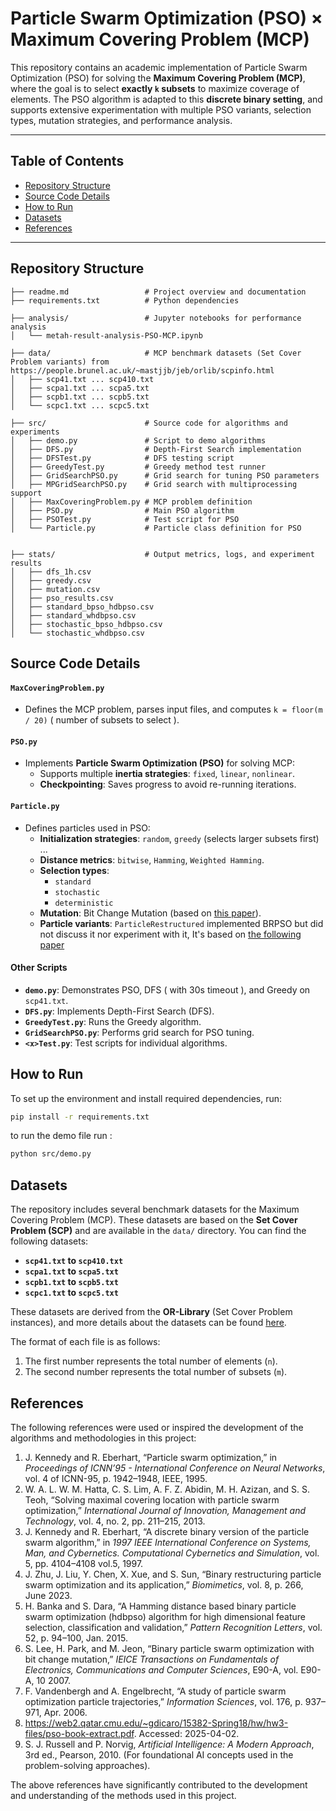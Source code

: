 # Particle Swarm Optimization (PSO) × Maximum Covering Problem (MCP)

This repository contains an academic implementation of Particle Swarm Optimization (PSO) for solving the **Maximum Covering Problem (MCP)**, where the goal is to select **exactly `k` subsets** to maximize coverage of elements. The PSO algorithm is adapted to this **discrete binary setting**, and supports extensive experimentation with multiple PSO variants, selection types, mutation strategies, and performance analysis.

---

## Table of Contents

- [Repository Structure](#repository-structure)
- [Source Code Details](#source-code-details)
- [How to Run](#how-to-run)
- [Datasets](#datasets)
- [References](#references)

---

## Repository Structure

```
├── readme.md                 # Project overview and documentation
├── requirements.txt          # Python dependencies

├── analysis/                 # Jupyter notebooks for performance analysis
│   └── metah-result-analysis-PSO-MCP.ipynb

├── data/                     # MCP benchmark datasets (Set Cover Problem variants) from https://people.brunel.ac.uk/~mastjjb/jeb/orlib/scpinfo.html
│   ├── scp41.txt ... scp410.txt
│   ├── scpa1.txt ... scpa5.txt
│   ├── scpb1.txt ... scpb5.txt
│   └── scpc1.txt ... scpc5.txt

├── src/                      # Source code for algorithms and experiments
│   ├── demo.py               # Script to demo algorithms
│   ├── DFS.py                # Depth-First Search implementation
│   ├── DFSTest.py            # DFS testing script
│   ├── GreedyTest.py         # Greedy method test runner
│   ├── GridSearchPSO.py      # Grid search for tuning PSO parameters
│   ├── MPGridSearchPSO.py    # Grid search with multiprocessing support
│   ├── MaxCoveringProblem.py # MCP problem definition
│   ├── PSO.py                # Main PSO algorithm
│   ├── PSOTest.py            # Test script for PSO
│   └── Particle.py           # Particle class definition for PSO


├── stats/                    # Output metrics, logs, and experiment results
│   ├── dfs_1h.csv
│   ├── greedy.csv
│   ├── mutation.csv
│   ├── pso_results.csv
│   ├── standard_bpso_hdbpso.csv
│   ├── standard_whdbpso.csv
│   ├── stochastic_bpso_hdbpso.csv
│   └── stochastic_whdbpso.csv
```

## Source Code Details

#### `MaxCoveringProblem.py`

- Defines the MCP problem, parses input files, and computes `k = floor(m / 20)` ( number of subsets to select ).

#### `PSO.py`

- Implements **Particle Swarm Optimization (PSO)** for solving MCP:
  - Supports multiple **inertia strategies**: `fixed`, `linear`, `nonlinear`.
  - **Checkpointing**: Saves progress to avoid re-running iterations.

#### `Particle.py`

- Defines particles used in PSO:
  - **Initialization strategies**: `random`, `greedy` (selects larger subsets first) ...
  - **Distance metrics**: `bitwise`, `Hamming`, `Weighted Hamming`.
  - **Selection types**:
    - `standard`
    - `stochastic`
    - `deterministic`
  - **Mutation**: Bit Change Mutation (based on [this paper](https://www.researchgate.net/publication/31208097_Binary_Particle_Swarm_Optimization_with_Bit_Change_Mutation)).
  - **Particle variants**: `ParticleRestructured` implemented BRPSO but did not discuss it nor experiment with it, It's based on [the following paper](https://www.mdpi.com/2313-7673/8/2/266)

#### Other Scripts

- **`demo.py`**: Demonstrates PSO, DFS ( with 30s timeout ), and Greedy on `scp41.txt`.
- **`DFS.py`**: Implements Depth-First Search (DFS).
- **`GreedyTest.py`**: Runs the Greedy algorithm.
- **`GridSearchPSO.py`**: Performs grid search for PSO tuning.
- **`<x>Test.py`**: Test scripts for individual algorithms.

## How to Run

To set up the environment and install required dependencies, run:

```bash
pip install -r requirements.txt
```

to run the demo file run :

```bash
python src/demo.py
```

## Datasets

The repository includes several benchmark datasets for the Maximum Covering Problem (MCP). These datasets are based on the **Set Cover Problem (SCP)** and are available in the `data/` directory. You can find the following datasets:

- **`scp41.txt` to `scp410.txt`**
- **`scpa1.txt` to `scpa5.txt`**
- **`scpb1.txt` to `scpb5.txt`**
- **`scpc1.txt` to `scpc5.txt`**

These datasets are derived from the **OR-Library** (Set Cover Problem instances), and more details about the datasets can be found [here](https://people.brunel.ac.uk/~mastjjb/jeb/orlib/scpinfo.html).

The format of each file is as follows:

1. The first number represents the total number of elements (`n`).
2. The second number represents the total number of subsets (`m`).

## References

The following references were used or inspired the development of the algorithms and methodologies in this project:

1. J. Kennedy and R. Eberhart, “Particle swarm optimization,” in _Proceedings of ICNN’95 - International Conference on Neural Networks_, vol. 4 of ICNN-95, p. 1942–1948, IEEE, 1995.
2. W. A. L. W. M. Hatta, C. S. Lim, A. F. Z. Abidin, M. H. Azizan, and S. S. Teoh, “Solving maximal covering location with particle swarm optimization,” _International Journal of Innovation, Management and Technology_, vol. 4, no. 2, pp. 211–215, 2013.
3. J. Kennedy and R. Eberhart, “A discrete binary version of the particle swarm algorithm,” in _1997 IEEE International Conference on Systems, Man, and Cybernetics. Computational Cybernetics and Simulation_, vol. 5, pp. 4104–4108 vol.5, 1997.
4. J. Zhu, J. Liu, Y. Chen, X. Xue, and S. Sun, “Binary restructuring particle swarm optimization and its application,” _Biomimetics_, vol. 8, p. 266, June 2023.
5. H. Banka and S. Dara, “A Hamming distance based binary particle swarm optimization (hdbpso) algorithm for high dimensional feature selection, classification and validation,” _Pattern Recognition Letters_, vol. 52, p. 94–100, Jan. 2015.
6. S. Lee, H. Park, and M. Jeon, “Binary particle swarm optimization with bit change mutation,” _IEICE Transactions on Fundamentals of Electronics, Communications and Computer Sciences_, E90-A, vol. E90-A, 10 2007.
7. F. Vandenbergh and A. Engelbrecht, “A study of particle swarm optimization particle trajectories,” _Information Sciences_, vol. 176, p. 937–971, Apr. 2006.
8. https://web2.qatar.cmu.edu/~gdicaro/15382-Spring18/hw/hw3-files/pso-book-extract.pdf. Accessed: 2025-04-02.
9. S. J. Russell and P. Norvig, _Artificial Intelligence: A Modern Approach_, 3rd ed., Pearson, 2010. (For foundational AI concepts used in the problem-solving approaches).

The above references have significantly contributed to the development and understanding of the methods used in this project.
